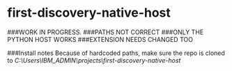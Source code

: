 # first-discovery-native-host

###WORK IN PROGRESS.
###PATHS NOT CORRECT
###ONLY THE PYTHON HOST WORKS
###EXTENSION NEEDS CHANGED TOO

###Install notes
Because of hardcoded paths, make sure the repo is cloned to
*C:\Users\IBM_ADMIN\projects\first-discovery-native-host*


